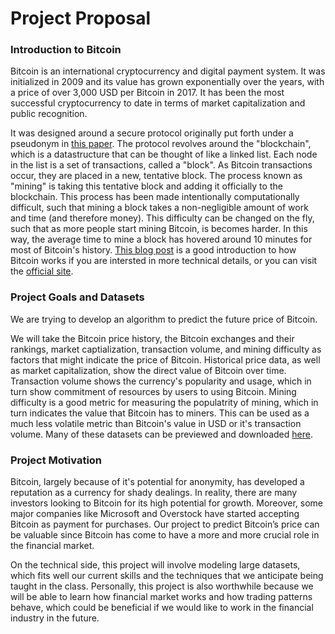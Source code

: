 # Project Proposal

### Introduction to Bitcoin

Bitcoin is an international cryptocurrency and digital payment system. It was initialized in 2009 and its value has grown exponentially over the years, with a price of over 3,000 USD per Bitcoin in 2017. It has been the most successful cryptocurrency to date in terms of market capitalization and public recognition.

It was designed around a secure protocol originally put forth under a pseudonym in [this paper](https://Bitcoin.org/en/bitcoin-paper). The protocol revolves around the "blockchain", which is a datastructure that can be thought of like a linked list. Each node in the list is a set of transactions, called a "block". As Bitcoin transactions occur, they are placed in a new, tentative block. The process known as "mining" is taking this tentative block and adding it officially to the blockchain. This process has been made intentionally computationally difficult, such that mining a block takes a non-negligible amount of work and time (and therefore money). This difficulty can be changed on the fly, such that as more people start mining Bitcoin, is becomes harder. In this way, the average time to mine a block has hovered around 10 minutes for most of Bitcoin's history. [This blog post](http://journalclub.deciphernow.com/main/2017/08/07/bitcoin.html) is a good introduction to how Bitcoin works if you are intersted in more technical details, or you can visit the [official site](https://bitcoin.org/en/how-it-works).

### Project Goals and Datasets
We are trying to develop an algorithm to predict the future price of Bitcoin.

We will take the Bitcoin price history, the Bitcoin exchanges and their rankings, market captialization, transaction volume, and mining difficulty as factors that might indicate the price of Bitcoin. Historical price data, as well as market capitalization, show the direct value of Bitcoin over time. Transaction volume shows the currency's popularity and usage, which in turn show commitment of resources by users to using Bitcoin. Mining difficulty is a good metric for measuring the populatrity of mining, which in turn indicates the value that Bitcoin has to miners. This can be used as a much less volatile metric than Bitcoin's value in USD or it's transaction volume. Many of these datasets can be previewed and downloaded [here](http://data.bitcoinity.org/markets/price/all/USD?c=e&t=l).

### Project Motivation

Bitcoin, largely because of it's potential for anonymity, has developed a reputation as a currency for shady dealings. In reality, there are many investors looking to Bitcoin for its high potential for growth. Moreover, some major companies like Microsoft and Overstock have started accepting Bitcoin as payment for purchases. Our project to predict Bitcoin’s price can be valuable since Bitcoin has come to have a more and more crucial role in the financial market.

On the technical side, this project will involve modeling large datasets, which fits well our current skills and the techniques that we anticipate being taught in the class. Personally, this project is also worthwhile because we will be able to learn how financial market works and how trading patterns behave, which could be beneficial if we would like to work in the financial industry in the future.
